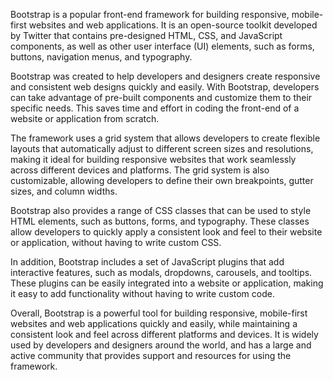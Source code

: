 Bootstrap is a popular front-end framework for building responsive, mobile-first websites and web applications. It is an open-source toolkit developed by Twitter that contains pre-designed HTML, CSS, and JavaScript components, as well as other user interface (UI) elements, such as forms, buttons, navigation menus, and typography.

Bootstrap was created to help developers and designers create responsive and consistent web designs quickly and easily. With Bootstrap, developers can take advantage of pre-built components and customize them to their specific needs. This saves time and effort in coding the front-end of a website or application from scratch.

The framework uses a grid system that allows developers to create flexible layouts that automatically adjust to different screen sizes and resolutions, making it ideal for building responsive websites that work seamlessly across different devices and platforms. The grid system is also customizable, allowing developers to define their own breakpoints, gutter sizes, and column widths.

Bootstrap also provides a range of CSS classes that can be used to style HTML elements, such as buttons, forms, and typography. These classes allow developers to quickly apply a consistent look and feel to their website or application, without having to write custom CSS.

In addition, Bootstrap includes a set of JavaScript plugins that add interactive features, such as modals, dropdowns, carousels, and tooltips. These plugins can be easily integrated into a website or application, making it easy to add functionality without having to write custom code.

Overall, Bootstrap is a powerful tool for building responsive, mobile-first websites and web applications quickly and easily, while maintaining a consistent look and feel across different platforms and devices. It is widely used by developers and designers around the world, and has a large and active community that provides support and resources for using the framework.
